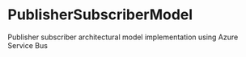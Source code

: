 # PublisherSubscriberModel
Publisher subscriber architectural model implementation using Azure Service Bus
